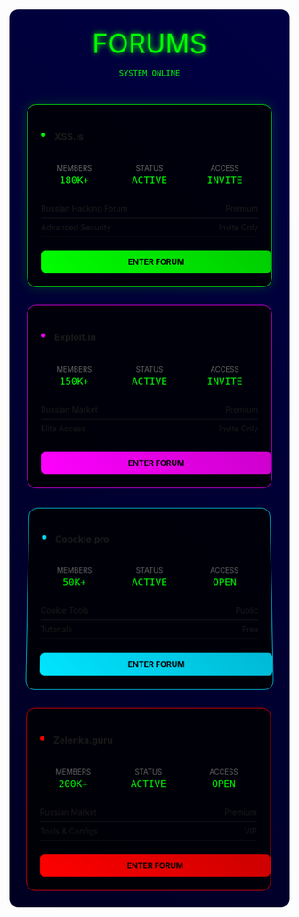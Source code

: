 <div class="retro-container">
  <div class="scanlines"></div>
  <div class="header">
    <div class="glitch-text" data-text="FORUMS">FORUMS</div>
    <div class="status">SYSTEM ONLINE</div>
  </div>

  <div class="forums-grid">
    <!-- XSS.is -->
    <div class="forum-card cyber">
      <div class="card-glow"></div>
      <div class="card-content">
        <div class="card-header">
          <div class="status-light"></div>
          <h3>XSS.is</h3>
        </div>
        <div class="forum-stats">
          <div class="stat">
            <span class="label">MEMBERS</span>
            <span class="value">180K+</span>
          </div>
          <div class="stat">
            <span class="label">STATUS</span>
            <span class="value">ACTIVE</span>
          </div>
          <div class="stat">
            <span class="label">ACCESS</span>
            <span class="value">INVITE</span>
          </div>
        </div>
        <div class="latest-topics">
          <div class="topic">
            <span class="topic-title">Russian Hacking Forum</span>
            <span class="topic-time">Premium</span>
          </div>
          <div class="topic">
            <span class="topic-title">Advanced Security</span>
            <span class="topic-time">Invite Only</span>
          </div>
        </div>
        <a href="https://xss.is" class="enter-button" target="_blank">
          ENTER FORUM
          <div class="button-glow"></div>
        </a>
      </div>
      <div class="scan-line"></div>
    </div>
    <!-- Exploit.in -->
    <div class="forum-card neon">
      <div class="neon-border"></div>
      <div class="card-content">
        <div class="card-header">
          <div class="status-light"></div>
          <h3>Exploit.in</h3>
        </div>
        <div class="forum-stats">
          <div class="stat">
            <span class="label">MEMBERS</span>
            <span class="value">150K+</span>
          </div>
          <div class="stat">
            <span class="label">STATUS</span>
            <span class="value">ACTIVE</span>
          </div>
          <div class="stat">
            <span class="label">ACCESS</span>
            <span class="value">INVITE</span>
          </div>
        </div>
        <div class="latest-topics">
          <div class="topic">
            <span class="topic-title">Russian Market</span>
            <span class="topic-time">Premium</span>
          </div>
          <div class="topic">
            <span class="topic-title">Elite Access</span>
            <span class="topic-time">Invite Only</span>
          </div>
        </div>
        <a href="https://exploit.in" class="enter-button" target="_blank">
          ENTER FORUM
          <div class="button-glow"></div>
        </a>
      </div>
      <div class="neon-glow"></div>
    </div>
    <!-- Coockie.pro -->
    <div class="forum-card hologram">
      <div class="holo-grid"></div>
      <div class="card-content">
        <div class="card-header">
          <div class="status-light"></div>
          <h3>Coockie.pro</h3>
        </div>
        <div class="forum-stats">
          <div class="stat">
            <span class="label">MEMBERS</span>
            <span class="value">50K+</span>
          </div>
          <div class="stat">
            <span class="label">STATUS</span>
            <span class="value">ACTIVE</span>
          </div>
          <div class="stat">
            <span class="label">ACCESS</span>
            <span class="value">OPEN</span>
          </div>
        </div>
        <div class="latest-topics">
          <div class="topic">
            <span class="topic-title">Cookie Tools</span>
            <span class="topic-time">Public</span>
          </div>
          <div class="topic">
            <span class="topic-title">Tutorials</span>
            <span class="topic-time">Free</span>
          </div>
        </div>
        <a href="https://coockie.pro" class="enter-button" target="_blank">
          ENTER FORUM
          <div class="button-glow"></div>
        </a>
      </div>
      <div class="holo-scan"></div>
    </div>
    <!-- Zelenka.guru -->
    <div class="forum-card glitch">
      <div class="glitch-overlay"></div>
      <div class="card-content">
        <div class="card-header">
          <div class="status-light"></div>
          <h3>Zelenka.guru</h3>
        </div>
        <div class="forum-stats">
          <div class="stat">
            <span class="label">MEMBERS</span>
            <span class="value">200K+</span>
          </div>
          <div class="stat">
            <span class="label">STATUS</span>
            <span class="value">ACTIVE</span>
          </div>
          <div class="stat">
            <span class="label">ACCESS</span>
            <span class="value">OPEN</span>
          </div>
        </div>
        <div class="latest-topics">
          <div class="topic">
            <span class="topic-title">Russian Market</span>
            <span class="topic-time">Premium</span>
          </div>
          <div class="topic">
            <span class="topic-title">Tools & Configs</span>
            <span class="topic-time">VIP</span>
          </div>
        </div>
        <a href="https://zelenka.guru" class="enter-button" target="_blank">
          ENTER FORUM
          <div class="button-glow"></div>
        </a>
      </div>
    </div>
  </div>
</div>

<style>
/* Base Container */
.retro-container {
  padding: 2rem;
  background: linear-gradient(45deg, #000022, #000044);
  border-radius: 1rem;
  position: relative;
  overflow: hidden;
}

/* Header Styles */
.header {
  text-align: center;
  margin-bottom: 3rem;
  position: relative;
}

.glitch-text {
  font-size: 3rem;
  color: #00ff00;
  text-shadow: 0 0 10px #00ff00;
  position: relative;
  animation: glitchText 3s infinite;
}

.status {
  color: #00ff00;
  font-family: monospace;
  margin-top: 1rem;
  animation: blink 2s infinite;
}

/* Forums Grid */
.forums-grid {
  display: grid;
  grid-template-columns: repeat(auto-fit, minmax(300px, 1fr));
  gap: 2rem;
  position: relative;
  z-index: 1;
}

/* Card Base Styles */
.forum-card {
  background: rgba(0, 0, 0, 0.8);
  border-radius: 1rem;
  padding: 1.5rem;
  position: relative;
  overflow: hidden;
  transition: transform 0.3s ease;
}

.card-content {
  position: relative;
  z-index: 1;
}

/* Card Header */
.card-header {
  display: flex;
  align-items: center;
  gap: 1rem;
  margin-bottom: 1.5rem;
}

.status-light {
  width: 8px;
  height: 8px;
  border-radius: 50%;
  animation: pulse 2s infinite;
}

/* Stats Section */
.forum-stats {
  display: grid;
  grid-template-columns: repeat(3, 1fr);
  gap: 1rem;
  margin-bottom: 1.5rem;
}

.stat {
  text-align: center;
}

.label {
  display: block;
  color: #666;
  font-size: 0.8rem;
  margin-bottom: 0.25rem;
}

.value {
  color: #00ff00;
  font-family: monospace;
  font-size: 1.1rem;
}

/* Topics Section */
.latest-topics {
  margin-bottom: 1.5rem;
}

.topic {
  display: flex;
  justify-content: space-between;
  padding: 0.5rem 0;
  border-bottom: 1px solid rgba(255, 255, 255, 0.1);
}

/* Enter Button */
.enter-button {
  display: block;
  width: 100%;
  padding: 0.75rem;
  text-align: center;
  border-radius: 0.5rem;
  text-decoration: none;
  font-weight: bold;
  position: relative;
  overflow: hidden;
  transition: all 0.3s ease;
}

.button-glow {
  position: absolute;
  top: -50%;
  left: -50%;
  width: 200%;
  height: 200%;
  background: linear-gradient(
    45deg,
    transparent,
    rgba(255, 255, 255, 0.1),
    transparent
  );
  transform: rotate(45deg);
  animation: buttonShine 3s infinite;
}

/* Cyber Style */
.forum-card.cyber {
  border: 1px solid #00ff00;
  animation: cyberPulse 4s infinite;
}

.forum-card.cyber .status-light {
  background: #00ff00;
}

.forum-card.cyber .enter-button {
  background: linear-gradient(45deg, #00ff00, #00cc00);
  color: #000;
}

/* Neon Style */
.forum-card.neon {
  border: 1px solid #ff00ff;
  animation: neonFloat 3s infinite;
}

.forum-card.neon .status-light {
  background: #ff00ff;
}

.forum-card.neon .enter-button {
  background: linear-gradient(45deg, #ff00ff, #cc00cc);
  color: #000;
}

/* Hologram Style */
.forum-card.hologram {
  border: 1px solid #00e5ff;
  transform: perspective(1000px) rotateX(5deg);
}

.forum-card.hologram .status-light {
  background: #00e5ff;
}

.forum-card.hologram .enter-button {
  background: linear-gradient(45deg, #00e5ff, #00b8d4);
  color: #000;
}

/* Glitch Style */
.forum-card.glitch {
  border: 1px solid #ff0000;
  animation: glitchShake 0.5s infinite;
}

.forum-card.glitch .status-light {
  background: #ff0000;
}

.forum-card.glitch .enter-button {
  background: linear-gradient(45deg, #ff0000, #cc0000);
  color: #000;
}

/* Animations */
@keyframes glitchText {
  0% { transform: skew(0deg); }
  20% { transform: skew(-2deg); }
  40% { transform: skew(2deg); }
  60% { transform: skew(-1deg); }
  80% { transform: skew(3deg); }
  100% { transform: skew(0deg); }
}

@keyframes blink {
  0%, 100% { opacity: 1; }
  50% { opacity: 0.5; }
}

@keyframes pulse {
  0% { transform: scale(1); opacity: 1; }
  50% { transform: scale(1.2); opacity: 0.5; }
  100% { transform: scale(1); opacity: 1; }
}

@keyframes buttonShine {
  0% { transform: translateX(-100%) rotate(45deg); }
  100% { transform: translateX(100%) rotate(45deg); }
}

@keyframes cyberPulse {
  0%, 100% { box-shadow: 0 0 20px rgba(0, 255, 0, 0.2); }
  50% { box-shadow: 0 0 40px rgba(0, 255, 0, 0.4); }
}

@keyframes neonFloat {
  0%, 100% { transform: translateY(0); }
  50% { transform: translateY(-5px); }
}

@keyframes glitchShake {
  0%, 100% { transform: translate(0); }
  20% { transform: translate(-2px, 2px); }
  40% { transform: translate(-2px, -2px); }
  60% { transform: translate(2px, 2px); }
  80% { transform: translate(2px, -2px); }
}

/* Hover Effects */
.forum-card:hover {
  transform: translateY(-5px);
}

.forum-card.cyber:hover {
  box-shadow: 0 0 30px rgba(0, 255, 0, 0.3);
}

.forum-card.neon:hover {
  box-shadow: 0 0 30px rgba(255, 0, 255, 0.3);
}

.forum-card.hologram:hover {
  transform: perspective(1000px) rotateX(0deg) translateY(-5px);
  box-shadow: 0 0 30px rgba(0, 229, 255, 0.3);
}

.forum-card.glitch:hover {
  box-shadow: 0 0 30px rgba(255, 0, 0, 0.3);
}

/* Responsive Design */
@media (max-width: 768px) {
  .forums-grid {
    grid-template-columns: 1fr;
  }
  
  .glitch-text {
    font-size: 2rem;
  }
}
</style>
```